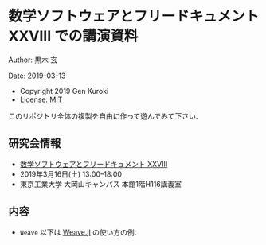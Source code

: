 # 数学ソフトウェアとフリードキュメント XXVIII での講演資料

Author: 黒木 玄

Date: 2019-03-13

* Copyright 2019 Gen Kuroki
* License: [MIT](https://opensource.org/licenses/MIT)

このリポジトリ全体の複製を自由に作って遊んでみて下さい.

## 研究会情報

* [数学ソフトウェアとフリードキュメント XXVIII](http://www.mathlibre.org/msfd/28-ja.html)
* 2019年3月16日(土) 13:00–18:00
* 東京工業大学 大岡山キャンパス 本館1階H116講義室

## 内容

* `Weave` 以下は [Weave.jl](https://github.com/mpastell/Weave.jl) の使い方の例.
